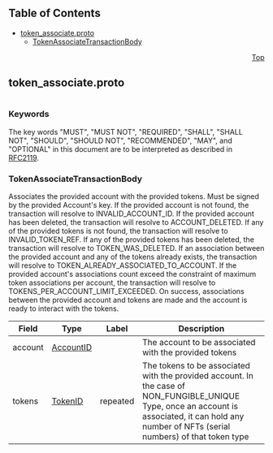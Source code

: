 ## Table of Contents

- [token_associate.proto](#token_associate-proto)
    - [TokenAssociateTransactionBody](#proto-TokenAssociateTransactionBody)
  



<a name="token_associate-proto"></a>
<p align="right"><a href="#top">Top</a></p>

## token_associate.proto
#

### Keywords
The key words "MUST", "MUST NOT", "REQUIRED", "SHALL", "SHALL NOT",
"SHOULD", "SHOULD NOT", "RECOMMENDED", "MAY", and "OPTIONAL" in this
document are to be interpreted as described in [RFC2119](https://www.ietf.org/rfc/rfc2119).


<a name="proto-TokenAssociateTransactionBody"></a>

### TokenAssociateTransactionBody
Associates the provided account with the provided tokens. Must be signed by the provided
Account's key.
If the provided account is not found, the transaction will resolve to INVALID_ACCOUNT_ID.
If the provided account has been deleted, the transaction will resolve to ACCOUNT_DELETED.
If any of the provided tokens is not found, the transaction will resolve to INVALID_TOKEN_REF.
If any of the provided tokens has been deleted, the transaction will resolve to TOKEN_WAS_DELETED.
If an association between the provided account and any of the tokens already exists, the
transaction will resolve to TOKEN_ALREADY_ASSOCIATED_TO_ACCOUNT.
If the provided account's associations count exceed the constraint of maximum token associations
per account, the transaction will resolve to TOKENS_PER_ACCOUNT_LIMIT_EXCEEDED.
On success, associations between the provided account and tokens are made and the account is
ready to interact with the tokens.


| Field | Type | Label | Description |
| ----- | ---- | ----- | ----------- |
| account | [AccountID](#proto-AccountID) |  | The account to be associated with the provided tokens |
| tokens | [TokenID](#proto-TokenID) | repeated | The tokens to be associated with the provided account. In the case of NON_FUNGIBLE_UNIQUE Type, once an account is associated, it can hold any number of NFTs (serial numbers) of that token type |





 <!-- end messages -->

 <!-- end enums -->

 <!-- end HasExtensions -->

 <!-- end services -->



